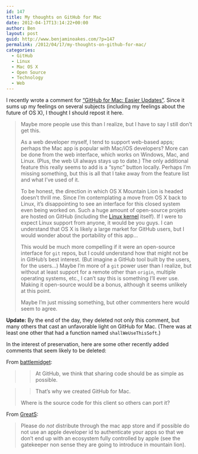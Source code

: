 ```yaml
---
id: 147
title: My thoughts on GitHub for Mac
date: 2012-04-17T13:14:22+00:00
author: Ben
layout: post
guid: http://www.benjaminoakes.com/?p=147
permalink: /2012/04/17/my-thoughts-on-github-for-mac/
categories:
  - GitHub
  - Linux
  - Mac OS X
  - Open Source
  - Technology
  - Web
---
```

I recently wrote a comment for [&#8220;GitHub for Mac: Easier Updates&#8221;](https://github.com/blog/1102-github-for-mac-easier-updates). Since it sums up my feelings on several subjects (including my feelings about the future of OS X), I thought I should repost it here.

> Maybe more people use this than I realize, but I have to say I still don&#8217;t get this.
> 
> As a web developer myself, I tend to support web-based apps; perhaps the Mac app is popular with Mac/iOS developers? More can be done from the web interface, which works on Windows, Mac, and Linux. (Plus, the web UI always stays up to date.) The only additional feature this really seems to add is a &#8220;sync&#8221; button locally. Perhaps I&#8217;m missing something, but this is all that I take away from the feature list and what I&#8217;ve used of it.
> 
> To be honest, the direction in which OS X Mountain Lion is headed doesn&#8217;t thrill me. Since I&#8217;m contemplating a move from OS X back to Linux, it&#8217;s disappointing to see an interface for this closed system even being worked on. Such a huge amount of open-source projets are hosted on GitHub (including the [Linux kernel](https://github.com/torvalds/linux) itself). If I were to expect Linux support from anyone, it would be you guys. I can understand that OS X is likely a large market for GitHub users, but I would wonder about the portability of this app...
> 
> This would be much more compelling if it were an open-source interface for `git` repos, but I could understand how that might not be in GitHub&#8217;s best interest. (But imagine a GitHub tool built by the users, for the users...) Maybe I&#8217;m more of a `git` power user than I realize, but without at least support for a remote other than `origin`, multiple operating systems, etc., I can&#8217;t say this is something I&#8217;ll ever use. Making it open-source would be a bonus, although it seems unlikely at this point.
> 
> Maybe I&#8217;m just missing something, but other commenters here would seem to agree.

**Update:** By the end of the day, they deleted not only this comment, but many others that cast an unfavorable light on GitHub for Mac. (There was at least one other that had a function named `shallWeUseThisSoft`.)

In the interest of preservation, here are some other recently added comments that seem likely to be deleted:

From [battlemidget](http://github.com/battlemidget):

> > At GitHub, we think that sharing code should be as simple as possible.
  
> > That’s why we created GitHub for Mac. 
> 
> Where is the source code for this client so others can port it?

From [GreatS](http://github.com/GreatS):

> Please do _not_ distribute through the mac app store and if possible do not use an apple developer id to authenticate your apps so that we don&#8217;t end up with an ecosystem fully controlled by apple (see the gatekeeper non sense they are going to introduce in mountain lion).